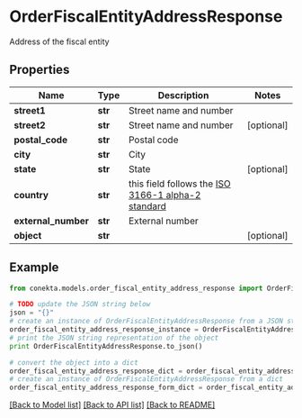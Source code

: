 # OrderFiscalEntityAddressResponse

Address of the fiscal entity

## Properties
Name | Type | Description | Notes
------------ | ------------- | ------------- | -------------
**street1** | **str** | Street name and number | 
**street2** | **str** | Street name and number | [optional] 
**postal_code** | **str** | Postal code | 
**city** | **str** | City | 
**state** | **str** | State | [optional] 
**country** | **str** | this field follows the [ISO 3166-1 alpha-2 standard](https://en.wikipedia.org/wiki/ISO_3166-1_alpha-2) | 
**external_number** | **str** | External number | 
**object** | **str** |  | [optional] 

## Example

```python
from conekta.models.order_fiscal_entity_address_response import OrderFiscalEntityAddressResponse

# TODO update the JSON string below
json = "{}"
# create an instance of OrderFiscalEntityAddressResponse from a JSON string
order_fiscal_entity_address_response_instance = OrderFiscalEntityAddressResponse.from_json(json)
# print the JSON string representation of the object
print OrderFiscalEntityAddressResponse.to_json()

# convert the object into a dict
order_fiscal_entity_address_response_dict = order_fiscal_entity_address_response_instance.to_dict()
# create an instance of OrderFiscalEntityAddressResponse from a dict
order_fiscal_entity_address_response_form_dict = order_fiscal_entity_address_response.from_dict(order_fiscal_entity_address_response_dict)
```
[[Back to Model list]](../README.md#documentation-for-models) [[Back to API list]](../README.md#documentation-for-api-endpoints) [[Back to README]](../README.md)


